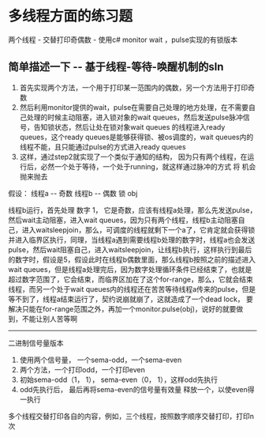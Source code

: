 # 多线程方面的练习题


两个线程 - 交替打印奇偶数 - 使用c# monitor wait ，pulse实现的有锁版本

## 简单描述一下 -- 基于线程-等待-唤醒机制的sln

1. 首先实现两个方法，一个用于打印某一范围内的偶数，另一个方法用于打印奇数
2. 然后利用monitor提供的wait，pulse在需要自己处理的地方处理，在不需要自己处理的时候主动阻塞，进入锁对象的wait queues，然后发送pulse脉冲信号，告知锁状态，然后让处在锁对象wait queues
   的线程进入ready queues，这个ready queues是能够获得锁、被os调度的，wait queues内的线程不能，且只能通过pulse的方式进入ready queues
3. 这样，通过step2就实现了一个类似于通知的结构， 因为只有两个线程，在运行后，必然一个处于等待，一个处于running，就这样通过脉冲的方式 将 机会 抛来抛去

假设： 线程a -- 奇数 线程b -- 偶数 锁 obj


线程b运行，首先处理 数字 1， 它是奇数，应该有线程a处理，那么先发送pulse，然后wait主动阻塞，进入wait queues，因为只有两个线程，线程b主动阻塞自己，进入waitsleepjoin，那么，可调度的线程就剩下一个a了，它肯定就会获得锁并进入临界区执行，同理，当线程a遇到需要线程b处理的数字时，线程a也会发送pulse，然后wait阻塞自己，进入waitsleepjoin，让线程b执行，这样执行到最后的数字时，假设是5，假设此时在线程b偶数里面，那么线程b按照之前的描述进入wait queues，但是线程a处理完后，因为数字处理循环条件已经结束了，也就是超过数字范围了，它会结束，而临界区加在了这个for-range，那么，它就会结束线程，而另一个处于wait queues内的线程还在苦苦等待线程a传来的pulse，但是等不到了，线程a结束运行了，契约说崩就崩了，这就造成了一个dead lock， 要解决只能在for-range范围之外，再加一个monitor.pulse(obj)，说好的就要做到，不能让别人苦等啊


-------------------------

二进制信号量版本 


1. 使用两个信号量， 一个sema-odd，一个sema-even
2. 两个方法，一个打印odd，一个打印even
3. 初始sema-odd（1， 1）， sema-even（0， 1），这样odd先执行
4. odd先执行后， 最后再将sema-even的信号量有效量 释放一个，以使even得一执行


多个线程交替打印各自的内容，例如，三个线程，按照数字顺序交替打印，打印n次


